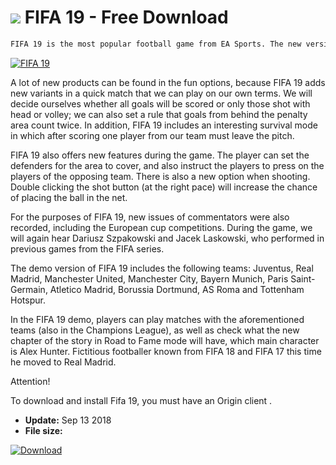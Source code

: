 # ![](https://cdn.softexe.net/static/icon/win.gif) FIFA 19  - Free Download

```sh
FIFA 19 is the most popular football game from EA Sports. The new version of the series offers fully licensed games of the Champions League and the Europa League, which until now were only available in the Pro Evolution Soccer series.
```
[![FIFA 19](https://gallery.dpcdn.pl/imgc/Tools/84792/g_-_420x350_1.5_-_xd8ea5cba-cbce-4649-80c8-9a94d338b711.jpg)](https://softexe.net/win/games-entertainment/sport/fifa-19:ahbf.html)

A lot of new products can be found in the fun options, because FIFA 19 adds new variants in a quick match that we can play on our own terms. We will decide ourselves whether all goals will be scored or only those shot with head or volley; we can also set a rule that goals from behind the penalty area count twice. In addition, FIFA 19 includes an interesting survival mode in which after scoring one player from our team must leave the pitch.
 
 FIFA 19 also offers new features during the game. The player can set the defenders for the area to cover, and also instruct the players to press on the players of the opposing team. There is also a new option when shooting. Double clicking the shot button (at the right pace) will increase the chance of placing the ball in the net.
 
 For the purposes of FIFA 19, new issues of commentators were also recorded, including the European cup competitions. During the game, we will again hear Dariusz Szpakowski and Jacek Laskowski, who performed in previous games from the FIFA series.
 
 The demo version of FIFA 19 includes the following teams: Juventus, Real Madrid, Manchester United, Manchester City, Bayern Munich, Paris Saint-Germain, Atletico Madrid, Borussia Dortmund, AS Roma and Tottenham Hotspur.
 
 In the FIFA 19 demo, players can play matches with the aforementioned teams (also in the Champions League), as well as check what the new chapter of the story in Road to Fame mode will have, which main character is Alex Hunter. Fictitious footballer known from FIFA 18 and FIFA 17 this time he moved to Real Madrid.
 
 Attention!
 
 To download and install Fifa 19, you must have an Origin client .


- **Update:** Sep 13 2018
- **File size:** 

[![Download](https://cdn.softexe.net/static/img/download.png)](https://softexe.net/win/games-entertainment/sport/fifa-19:ahbf.html)

